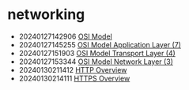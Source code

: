 # networking

* 20240127142906 [OSI Model](20240127142906.md)
* 20240127145255 [OSI Model Application Layer (7)](20240127145255.md)
* 20240127151903 [OSI Model Transport Layer (4)](20240127151903.md)
* 20240127153344 [OSI Model Network Layer (3)](20240127153344.md)
* 20240130211412 [HTTP Overview](20240130211412.md)
* 20240130214111 [HTTPS Overview](20240130214111.md)
